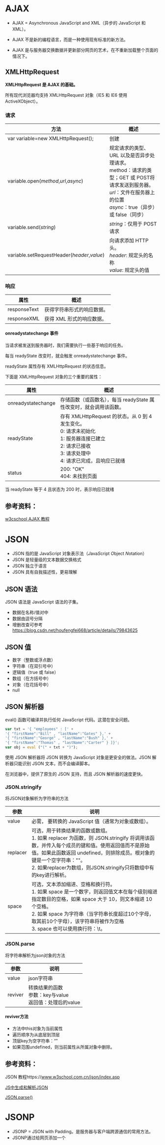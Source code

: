 # AJAX

- AJAX = Asynchronous JavaScript and XML（异步的 JavaScript 和 XML）。

- AJAX 不是新的编程语言，而是一种使用现有标准的新方法。

- AJAX 是与服务器交换数据并更新部分网页的艺术，在不重新加载整个页面的情况下。

## XMLHttpRequest 

**XMLHttpRequest 是 AJAX 的基础。**

所有现代浏览器均支持 XMLHttpRequest 对象（IE5 和 IE6 使用 ActiveXObject）。

### 请求

| 方法                                        | 概述                                                         |
| ------------------------------------------- | ------------------------------------------------------------ |
| var variable=new XMLHttpRequest();          | 创建                                                         |
| variable.open(*method*,*url*,*async*)       | 规定请求的类型、URL 以及是否异步处理请求。<br>method：请求的类型；GET 或 POST将请求发送到服务器。<br> *url*：文件在服务器上的位置 <br>*async*：true（异步）或 false（同步） |
| variable.send(*string*)                     | *string*：仅用于 POST 请求                                   |
| variable.setRequestHeader(*header*,*value*) | 向请求添加 HTTP 头。<br>*header*: 规定头的名称<br> *value*: 规定头的值 |

### 响应

| 属性         | 概述                       |
| ------------ | -------------------------- |
| responseText | 获得字符串形式的响应数据。 |
| responseXML  | 获得 XML 形式的响应数据。  |

#### onreadystatechange 事件

当请求被发送到服务器时，我们需要执行一些基于响应的任务。

每当 readyState 改变时，就会触发 onreadystatechange 事件。

readyState 属性存有 XMLHttpRequest 的状态信息。

下面是 XMLHttpRequest 对象的三个重要的属性：

| 属性               | 概述                                                         |
| ------------------ | ------------------------------------------------------------ |
| onreadystatechange | 存储函数（或函数名），每当 readyState 属性改变时，就会调用该函数。 |
| readyState         | 存有 XMLHttpRequest 的状态。从 0 到 4 发生变化。<br>0: 请求未初始化<br>1: 服务器连接已建立<br>2: 请求已接收<br>3: 请求处理中<br>4: 请求已完成，且响应已就绪 |
| status             | 200: "OK"<br>404: 未找到页面                                 |

当 readyState 等于 4 且状态为 200 时，表示响应已就绪

## 参考资料：

[w3cschool AJAX 教程](<https://www.w3school.com.cn/ajax/index.asp>)



# JSON

- JSON 指的是 JavaScript 对象表示法（*J*ava*S*cript *O*bject *N*otation）
- JSON 是轻量级的文本数据交换格式
- JSON 独立于语言
- JSON 具有自我描述性，更易理解

## JSON 语法  

JSON 语法是 JavaScript 语法的子集。

- 数据在名称/值对中
- 数据由逗号分隔
- 增删改查可参考<https://blog.csdn.net/houfengfei668/article/details/79843625>

## JSON 值

- 数字（整数或浮点数）
- 字符串（在双引号中）
- 逻辑值（true 或 false）
- 数组（在方括号中）
- 对象（在花括号中）
- null

## JSON 解析器

eval() 函数可编译并执行任何 JavaScript 代码。这潜在安全问题。

```javascript
var txt = '{ "employees" : [' +
'{ "firstName":"Bill" , "lastName":"Gates" },' +
'{ "firstName":"George" , "lastName":"Bush" },' +
'{ "firstName":"Thomas" , "lastName":"Carter" } ]}';
var obj = eval ("(" + txt + ")");
```

使用 JSON 解析器将 JSON 转换为 JavaScript 对象是更安全的做法。JSON 解析器只能识别 JSON 文本，而不会编译脚本。

在浏览器中，提供了原生的 JSON 支持，而且 JSON 解析器的速度更快。

###  JSON.stringify

将JSON对象解析为字符串的方法

| 参数     | 说明                                                         |
| -------- | ------------------------------------------------------------ |
| value    | 必需， 要转换的 JavaScript 值（通常为对象或数组）。          |
| replacer | 可选，用于转换结果的函数或数组。<br>1. 如果 replacer 为函数，则 JSON.stringify 将调用该函数，并传入每个成员的键和值。使用返回值而不是原始值。如果此函数返回 undefined，则排除成员。根对象的键是一个空字符串：""。<br>2. 如果replacer为数组，则JSON.stringify只将数组中有的key进行解析。 |
| space    | 可选，文本添加缩进、空格和换行符。<br>1. 如果 space 是一个数字，则返回值文本在每个级别缩进指定数目的空格，如果 space 大于 10，则文本缩进 10 个空格。<br>2. 如果 space 为字符串（当字符串长度超过10个字母，取其前10个字母），该字符串将被作为空格<br>3. space 也可以使用换行符：\t。 |

### JSON.parse

将字符串解析为json对象的方法

| 参数    | 说明                                                        |
| ------- | ----------------------------------------------------------- |
| value   | json字符串                                                  |
| reviver | 转换结果的函数<br>参数：key与value<br>返回值：处理后的value |

#### reviver方法

- 方法中this对象为当前属性
- 遍历顺序为从底层到顶层
- 顶层key为空字符串：“”
- 如果范围undefined，则当前属性从所属对象中删除。

## 参考资料：

JSON 教程https://www.w3school.com.cn/json/index.asp

[JS中生成和解析JSON](https://www.cnblogs.com/jiangyy/p/3531150.html)

[JSON.parse()](<https://developer.mozilla.org/zh-CN/docs/Web/JavaScript/Reference/Global_Objects/JSON/parse>)

# JSONP

- JSONP = JSON with Padding。是服务器与客户端跨源通信的常用方法。
- JSONP通过给网页添加一个<script>元素，向服务器请求json数据。服务器收到请求后，将数据放在一个指定名字的回调函数的参数位置传回来。带有src元素的标签，src需要输入完整路径，不受同源的限制。
- 优点：简单适用，兼容性好（兼容低版本IE）
- 缺点：只支持get请求，不支持post请求

## 跨域问题

- 一个请求的协议、域名、端口三者任意一个与当前网页url不同则为跨域。

- 浏览器同源策略（Sameoriginpolicy）会阻止跨域通信。

- 跨域限制内容：
  - Cookie、LocalStorage 和 IndexedDB
  - DOM
  - AJAX 请求



参考资料：

[什么是跨域？跨域解决方法](https://blog.csdn.net/qq_38128179/article/details/84956552)

[jsonp原理详解——终于搞清楚jsonp是啥了](https://blog.csdn.net/hansexploration/article/details/80314948>)



# 实例

## 实例1:使用multipart/form-data上传文件及参数

前端使用input标签

```
	<input type="file" enctype="multipart/form-data" id="fileExport" @change="handleFileChange" accept=".rar, .zip" ref="inputer">​
```

js

```javascript
handleFileChange (e) {    
    let inputDOM = this.$refs.inputer;    
    this.fileData.file = inputDOM.files[0];    
    this.file = inputDOM.files[0];// 通过DOM取文件数据    
    let size = Math.floor(this.file.size / 1024);//计算文件的大小　    
    let formData = new FormData();//new一个formData事件   
    formData.append("file",this.file); //将file属性添加到formData里    
    formData.append("revever",this.fileData.recever);    
    let requestConfig = {        
        headers: {            
            'Content-Type': 'multipart/form-data'       
        },   
    }   
},
```

controller

```java
/**   * 上传文件   * @return   */  
@ResponseBody@PostMapping("file")  
public JSONObject addfile(MultipartFile[] file,HttpServletRequest request) {      CommonsMultipartResolver multipartResolver = new CommonsMultipartResolver();      MultipartHttpServletRequest multiReq = multipartResolver.resolveMultipart(request);      Object recever = multiReq.getAttribute("recever");     
 return fileTransferService.upload(file[0]); 
   }
```

可以解析这个request



# 拓展：

[formData使用](https://www.cnblogs.com/tugenhua0707/p/7599691.html)

[multipart/form-data 详解](https://www.cnblogs.com/tugenhua0707/p/8975121.html)



